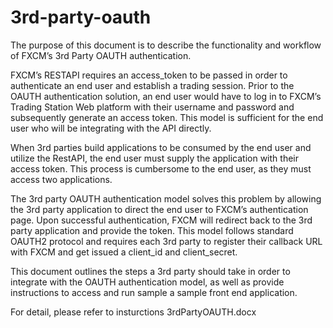 # 3rd-party-oauth

The purpose of this document is to describe the functionality and workflow of FXCM’s 3rd Party OAUTH authentication. 

FXCM’s RESTAPI requires an access_token to be passed in order to authenticate an end user and establish a trading session.  Prior to the OAUTH authentication solution, an end user would have to log in to FXCM’s Trading Station Web platform with their username and password and subsequently generate an access token.  This model is sufficient for the end user who will be integrating with the API directly.

When 3rd parties build applications to be consumed by the end user and utilize the RestAPI, the end user must supply the application with their access token.  This process is cumbersome to the end user, as they must access two applications.

The 3rd party OAUTH authentication model solves this problem by allowing the 3rd party application to direct the end user to FXCM’s authentication page.  Upon successful authentication, FXCM will redirect back to the 3rd party application and provide the token.  This model follows standard OAUTH2 protocol and requires each 3rd party to register their callback URL with FXCM and get issued a client_id and client_secret.

This document outlines the steps a 3rd party should take in order to integrate with the OAUTH authentication model, as well as provide instructions to access and run sample a sample front end application.

For detail, please refer to insturctions 3rdPartyOAUTH.docx

